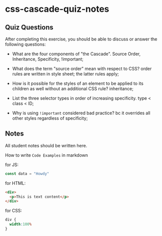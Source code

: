 # css-cascade-quiz-notes

## Quiz Questions

After completing this exercise, you should be able to discuss or answer the following questions:

- What are the four components of "the Cascade".
Source Order, Inheritance, Specificity, !important;

- What does the term "source order" mean with respect to CSS?
order rules are written in style sheet; the latter rules apply;

- How is it possible for the styles of an element to be applied to its children as well without an additional CSS rule?
inheritance;

- List the three selector types in order of increasing specificity.
type < class < ID;

- Why is using `!important` considered bad practice?
bc it overrides all other styles regardless of specificity;

## Notes

All student notes should be written here.


How to write `Code Examples` in markdown

for JS:
```javascript
const data = "Howdy"
```

for HTML:
```html
<div>
  <p>This is text content</p>
</div>
```

for CSS:
```css
div {
  width:100%
}
```
